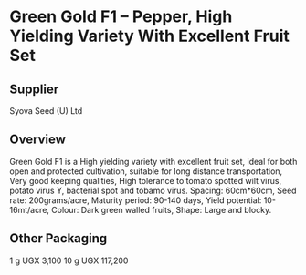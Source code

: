 # Green Gold F1 – Pepper, High Yielding Variety With Excellent Fruit Set

## Supplier
Syova Seed (U) Ltd

## Overview
Green Gold F1 is a High yielding variety with excellent fruit set, ideal for both open and protected cultivation, suitable for long distance transportation, Very good keeping qualities, High tolerance to tomato spotted wilt virus, potato virus Y, bacterial spot and tobamo virus.
Spacing: 60cm*60cm,
Seed rate: 200grams/acre,
Maturity period: 90-140 days,
Yield potential: 10-16mt/acre,
Colour: Dark green walled fruits,
Shape: Large and blocky.

## Other Packaging
1 g UGX 3,100
10 g UGX 117,200

